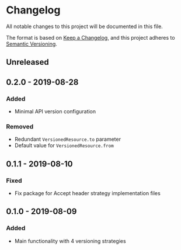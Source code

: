 # Changelog
All notable changes to this project will be documented in this file.

The format is based on [Keep a Changelog](https://keepachangelog.com/en/1.0.0/),
and this project adheres to [Semantic Versioning](https://semver.org/spec/v2.0.0.html).

## Unreleased

## 0.2.0 - 2019-08-28
### Added
- Minimal API version configuration
### Removed
- Redundant `VersionedResource.to` parameter
- Default value for `VersionedResource.from`

## 0.1.1 - 2019-08-10
### Fixed
- Fix package for Accept header strategy implementation files

## 0.1.0 - 2019-08-09
### Added
- Main functionality with 4 versioning strategies

